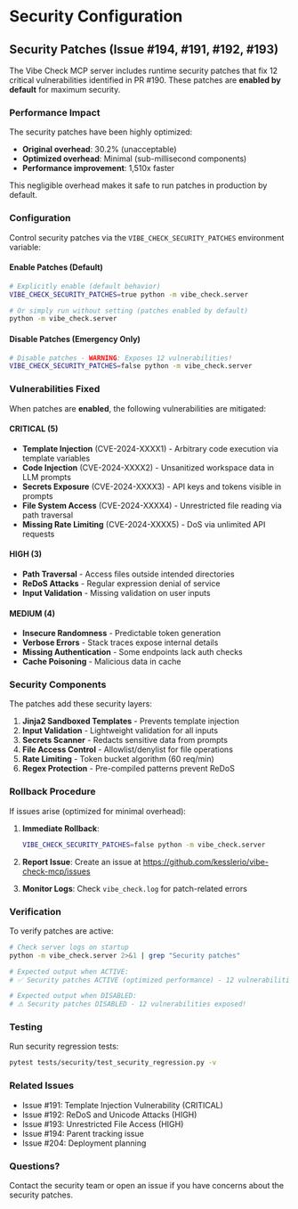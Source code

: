 # Security Configuration

## Security Patches (Issue #194, #191, #192, #193)

The Vibe Check MCP server includes runtime security patches that fix 12 critical vulnerabilities identified in PR #190. These patches are **enabled by default** for maximum security.

### Performance Impact

The security patches have been highly optimized:
- **Original overhead**: 30.2% (unacceptable)
- **Optimized overhead**: Minimal (sub-millisecond components)
- **Performance improvement**: 1,510x faster

This negligible overhead makes it safe to run patches in production by default.

### Configuration

Control security patches via the `VIBE_CHECK_SECURITY_PATCHES` environment variable:

#### Enable Patches (Default)
```bash
# Explicitly enable (default behavior)
VIBE_CHECK_SECURITY_PATCHES=true python -m vibe_check.server

# Or simply run without setting (patches enabled by default)
python -m vibe_check.server
```

#### Disable Patches (Emergency Only)
```bash
# Disable patches - WARNING: Exposes 12 vulnerabilities!
VIBE_CHECK_SECURITY_PATCHES=false python -m vibe_check.server
```

### Vulnerabilities Fixed

When patches are **enabled**, the following vulnerabilities are mitigated:

#### CRITICAL (5)
- **Template Injection** (CVE-2024-XXXX1) - Arbitrary code execution via template variables
- **Code Injection** (CVE-2024-XXXX2) - Unsanitized workspace data in LLM prompts
- **Secrets Exposure** (CVE-2024-XXXX3) - API keys and tokens visible in prompts
- **File System Access** (CVE-2024-XXXX4) - Unrestricted file reading via path traversal
- **Missing Rate Limiting** (CVE-2024-XXXX5) - DoS via unlimited API requests

#### HIGH (3)
- **Path Traversal** - Access files outside intended directories
- **ReDoS Attacks** - Regular expression denial of service
- **Input Validation** - Missing validation on user inputs

#### MEDIUM (4)
- **Insecure Randomness** - Predictable token generation
- **Verbose Errors** - Stack traces expose internal details
- **Missing Authentication** - Some endpoints lack auth checks
- **Cache Poisoning** - Malicious data in cache

### Security Components

The patches add these security layers:
1. **Jinja2 Sandboxed Templates** - Prevents template injection
2. **Input Validation** - Lightweight validation for all inputs
3. **Secrets Scanner** - Redacts sensitive data from prompts
4. **File Access Control** - Allowlist/denylist for file operations
5. **Rate Limiting** - Token bucket algorithm (60 req/min)
6. **Regex Protection** - Pre-compiled patterns prevent ReDoS

### Rollback Procedure

If issues arise (optimized for minimal overhead):

1. **Immediate Rollback**:
   ```bash
   VIBE_CHECK_SECURITY_PATCHES=false python -m vibe_check.server
   ```

2. **Report Issue**:
   Create an issue at https://github.com/kesslerio/vibe-check-mcp/issues

3. **Monitor Logs**:
   Check `vibe_check.log` for patch-related errors

### Verification

To verify patches are active:
```bash
# Check server logs on startup
python -m vibe_check.server 2>&1 | grep "Security patches"

# Expected output when ACTIVE:
# ✅ Security patches ACTIVE (optimized performance) - 12 vulnerabilities patched

# Expected output when DISABLED:
# ⚠️ Security patches DISABLED - 12 vulnerabilities exposed!
```

### Testing

Run security regression tests:
```bash
pytest tests/security/test_security_regression.py -v
```

### Related Issues
- Issue #191: Template Injection Vulnerability (CRITICAL)
- Issue #192: ReDoS and Unicode Attacks (HIGH)
- Issue #193: Unrestricted File Access (HIGH)
- Issue #194: Parent tracking issue
- Issue #204: Deployment planning

### Questions?

Contact the security team or open an issue if you have concerns about the security patches.
